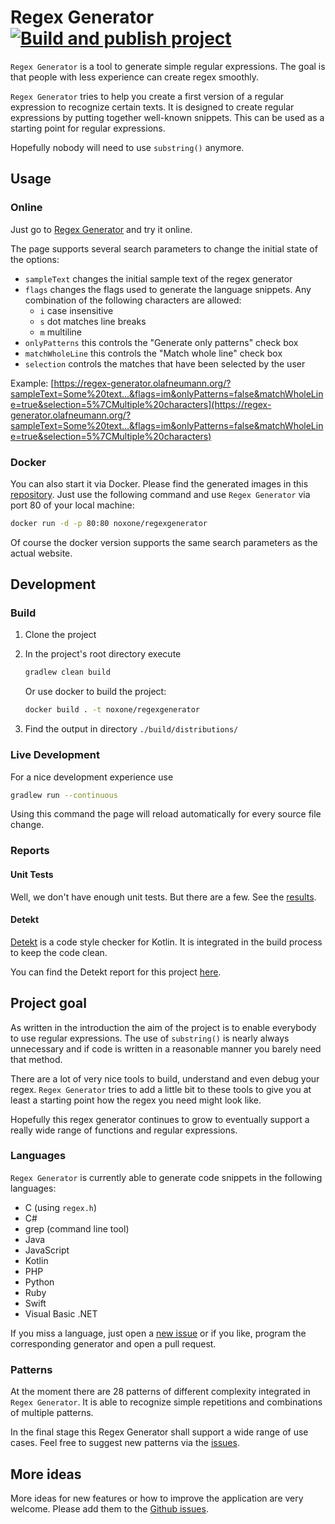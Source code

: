 # Regex Generator [![Build and publish project](https://github.com/noxone/regex-generator/actions/workflows/publish-project.yml/badge.svg)](https://github.com/noxone/regex-generator/actions/workflows/publish-project.yml)

``Regex Generator`` is a tool to generate simple regular expressions. The goal is that people with less experience can create regex smoothly.

``Regex Generator`` tries to help you create a first version of a regular expression to recognize certain texts. It is designed to create regular expressions by putting together well-known snippets. This can be used as a starting point for regular expressions.

Hopefully nobody will need to use ``substring()`` anymore.

## Usage

### Online

Just go to [Regex Generator](https://regex-generator.olafneumann.org/) and try it online.

The page supports several search parameters to change the initial state of the options:

- ``sampleText`` changes the initial sample text of the regex generator
- ``flags`` changes the flags used to generate the language snippets. Any combination of the following characters are allowed:
  - ``i`` case insensitive
  - ``s`` dot matches line breaks
  - ``m`` multiline
- ``onlyPatterns`` this controls the "Generate only patterns" check box
- ``matchWholeLine`` this controls the "Match whole line" check box
- ``selection`` controls the matches that have been selected by the user

Example: [https://regex-generator.olafneumann.org/?sampleText=Some%20text...&flags=im&onlyPatterns=false&matchWholeLine=true&selection=5%7CMultiple%20characters](https://regex-generator.olafneumann.org/?sampleText=Some%20text...&flags=im&onlyPatterns=false&matchWholeLine=true&selection=5%7CMultiple%20characters)

### Docker

You can also start it via Docker. Please find the generated images in this [repository](https://hub.docker.com/r/noxone/regexgenerator). Just use the following command and use ``Regex Generator`` via port 80 of your local machine:

```bash
docker run -d -p 80:80 noxone/regexgenerator
```

Of course the docker version supports the same search parameters as the actual website.

## Development

### Build

1. Clone the project
2. In the project's root directory execute

   ```bash
   gradlew clean build
   ```

   Or use docker to build the project:

   ```bash
   docker build . -t noxone/regexgenerator
   ```

3. Find the output in directory ``./build/distributions/``

### Live Development

For a nice development experience use

```bash
gradlew run --continuous
```

Using this command the page will reload automatically for every source file change.

### Reports

#### Unit Tests

Well, we don't have enough unit tests. But there are a few. See the [results](https://regex-generator.olafneumann.org/reports/test).

#### Detekt

[Detekt](https://github.com/detekt/detekt) is a code style checker for Kotlin. It is integrated in the build process to keep the code clean.

You can find the Detekt report for this project [here](https://regex-generator.olafneumann.org/reports/detekt.html).

## Project goal

As written in the introduction the aim of the project is to enable everybody to use regular expressions. The use of ``substring()`` is nearly always unnecessary and if code is written in a reasonable manner you barely need that method.

There are a lot of very nice tools to build, understand and even debug your regex. ``Regex Generator`` tries to add a little bit to these tools to give you at least a starting point how the regex you need might look like.

Hopefully this regex generator continues to grow to eventually support a really wide range of functions and regular expressions.

### Languages

``Regex Generator`` is currently able to generate code snippets in the following languages:

- C (using `regex.h`)
- C#
- grep (command line tool)
- Java
- JavaScript
- Kotlin
- PHP
- Python
- Ruby
- Swift
- Visual Basic .NET

If you miss a language, just open a [new issue](https://github.com/noxone/regex-generator/issues/new?assignees=&labels=New+language&template=add-programming-language.md&title=) or if you like, program the corresponding generator and open a pull request.

### Patterns

At the moment there are 28 patterns of different complexity integrated in ``Regex Generator``. It is able to recognize simple repetitions and combinations of multiple patterns.

In the final stage this Regex Generator shall support a wide range of use cases. Feel free to suggest new patterns via the [issues](https://github.com/noxone/regex-generator/issues/new?assignees=&labels=&template=add-pattern.md&title=).

## More ideas

More ideas for new features or how to improve the application are very welcome. Please add them to the [Github issues](https://github.com/noxone/regex-generator/issues).
